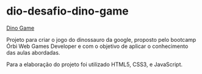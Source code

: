 # dio-desafio-dino-game

[Dino Game](https://soft-centaur-ee80e6.netlify.app)

Projeto para criar o jogo do dinossauro da google, proposto pelo bootcamp Órbi Web Games Developer e com o objetivo de aplicar o conhecimento das aulas abordadas.

Para a elaboração do projeto foi utilizado HTML5, CSS3, e JavaScript.
